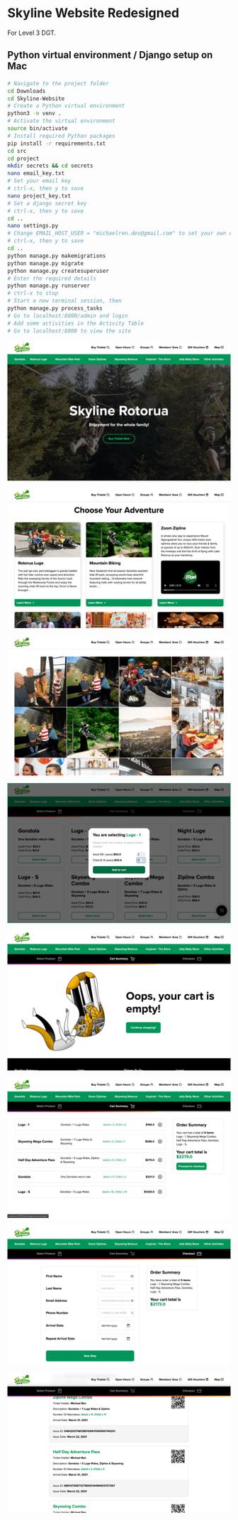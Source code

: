 # Skyline Website Redesigned
For Level 3 DGT.

## Python virtual environment / Django setup on Mac 

```Bash
# Navigate to the project folder
cd Downloads
cd Skyline-Website
# Create a Python virtual environment
python3 -m venv .
# Activate the virtual environment
source bin/activate
# Install required Python packages
pip install -r requirements.txt
cd src
cd project
mkdir secrets && cd secrets
nano email_key.txt
# Set your email key
# ctrl-x, then y to save
nano project_key.txt
# Set a django secret key
# ctrl-x, then y to save
cd ..
nano settings.py
# Change EMAIL_HOST_USER = "michaelren.dev@gmail.com" to set your own email address
# ctrl-x, then y to save
cd ..
python manage.py makemigrations
python manage.py migrate
python manage.py createsuperuser
# Enter the required details
python manage.py runserver
# ctrl-x to stop
# Start a new terminal session, then
python manage.py process_tasks
# Go to localhost:8000/admin and login
# Add some activities in the Activity Table
# Go to localhost:8000 to view the site
```

![home1](https://github.com/micha31r/Skyline-Website/blob/main/preview_imgs/home1.png)

![home2](https://github.com/micha31r/Skyline-Website/blob/main/preview_imgs/home2.png)

![home3](https://github.com/micha31r/Skyline-Website/blob/main/preview_imgs/home3.png)

![shop1](https://github.com/micha31r/Skyline-Website/blob/main/preview_imgs/shop1.png)

![shop2](https://github.com/micha31r/Skyline-Website/blob/main/preview_imgs/shop2.png)

![shop2.5](https://github.com/micha31r/Skyline-Website/blob/main/preview_imgs/shop2.5.png)

![shop3](https://github.com/micha31r/Skyline-Website/blob/main/preview_imgs/shop3.png)

![shop4](https://github.com/micha31r/Skyline-Website/blob/main/preview_imgs/shop4.png)
